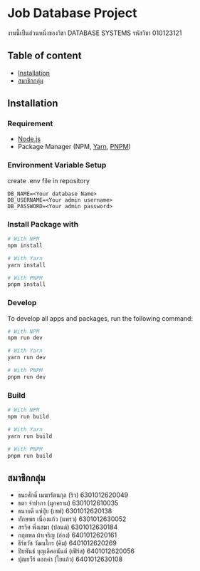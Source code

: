 # Job Database Project

งานนี้เป็นส่วนหนึ่งของวิชา DATABASE SYSTEMS รหัสวิชา 010123121

## Table of content

- [Installation](#Installation)
- [สมาชิกกลุ่ม](#สมาชิกกลุ่ม)

## Installation

### Requirement

- [Node.js](https://nodejs.org/en/)
- Package Manager (NPM, [Yarn](https://classic.yarnpkg.com/lang/en/docs/install/#windows-stable), [PNPM](https://pnpm.io/installation))

### Environment Variable Setup

create .env file in repository

```env
DB_NAME=<Your database Name>
DB_USERNAME=<Your admin username>
DB_PASSWORD=<Your admin password>
```

### Install Package with

```bash
# With NPM
npm install

# With Yarn
yarn install

# With PNPM
pnpm install
```

### Develop

To develop all apps and packages, run the following command:

```bash
# With NPM
npm run dev

# With Yarn
yarn run dev

# With PNPM
pnpm run dev
```

### Build

```bash
# With NPM
npm run build

# With Yarn
yarn run build

# With PNPM
pnpm run build
```

## สมาชิกกลุ่ม

- ธนะศักดิ์ เมฆารัตนกุล (ริว) 6301012620049
- ธตา จำปาภา (มุกคราม) 6301012610035
- ธนาบดี แซ่ปุ่ย (เซฟ) 6301012620138
- ทักษพร เนื่องแก้ว (แพรว) 6301012630052
- สรวิศ พึ่งเสมา (ปอนด์) 6301012630184
- กฤตพล ผ้าเจริญ (อ๋อง) 6401012620161
- ธีร์ธวัช วัฒนไกร (คิม) 6401012620269
- ปิยพันธ์ บุญเลิศอนันต์ (เฟิร์ส) 6401012620056
- ปุณยวีร์ ดอกคำ (ใยแก้ว) 6401012630108
